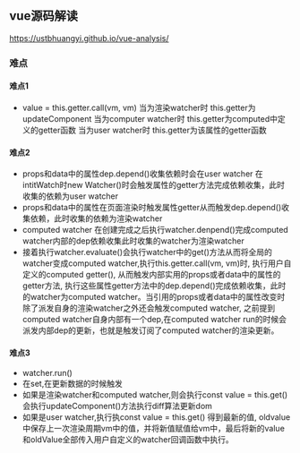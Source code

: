 ## vue源码解读
https://ustbhuangyi.github.io/vue-analysis/

### 难点
#### 难点1
-  value = this.getter.call(vm, vm)
当为渲染watcher时 this.getter为updateComponent
当为computer watcher时 this.getter为computed中定义的getter函数
当为user watcher时 this.getter为该属性的getter函数

#### 难点2
- props和data中的属性dep.depend()收集依赖时会在user watcher 在intitWatch时new Watcher()时会触发属性的getter方法完成依赖收集，此时收集的依赖为user watcher
- props和data中的属性在页面渲染时触发属性getter从而触发dep.depend()收集依赖，此时收集的依赖为渲染watcher
- computed watcher 在创建完成之后执行watcher.denpend()完成computed watcher内部的dep依赖收集此时收集的watcher为渲染watcher
- 接着执行watcher.evaluate()会执行watcher中的get()方法从而将全局的watcher变成computed watcher,执行this.getter.call(vm, vm)时, 执行用户自定义的computed getter(), 从而触发内部实用的props或者data中的属性的getter方法, 执行这些属性getter方法中的dep.depend()完成依赖收集，此时的watcher为computed watcher。当引用的props或者data中的属性改变时除了派发自身的渲染watcher之外还会触发computed watcher, 之前提到computed watcher自身内部有一个dep,在computed watcher run的时候会派发内部dep的更新，也就是触发订阅了computed watcher的渲染更新。

#### 难点3
- watcher.run()
- 在set,在更新数据的时候触发
- 如果是渲染watcher和computed watcher,则会执行const value = this.get()会执行updateComponent()方法执行diff算法更新dom
- 如果是user watcher,执行执const value = this.get() 得到最新的值, oldvalue 中保存上一次渲染周期vm中的值，并将新值赋值给vm中，最后将新的value和oldValue全部传入用户自定义的watcher回调函数中执行。